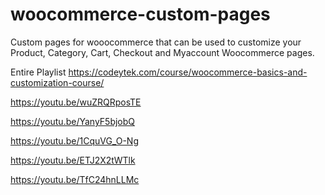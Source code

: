 # woocommerce-custom-pages
Custom pages for wooocommerce that can be used to customize your Product, Category, Cart, Checkout and Myaccount Woocommerce pages.

Entire Playlist
https://codeytek.com/course/woocommerce-basics-and-customization-course/

https://youtu.be/wuZRQRposTE

https://youtu.be/YanyF5bjobQ

https://youtu.be/1CquVG_O-Ng

https://youtu.be/ETJ2X2tWTlk

https://youtu.be/TfC24hnLLMc
